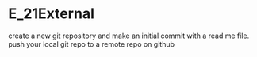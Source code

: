 # E_21External
create a new git repository and make an initial commit with a read me file. push your local git repo to a remote repo on github
